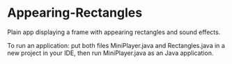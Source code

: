# Appearing-Rectangles
Plain app displaying a frame with appearing rectangles and sound effects.


To run an application: put both files MiniPlayer.java and Rectangles.java in a new project in your IDE, then run MiniPlayer.java as an Java application.

